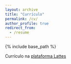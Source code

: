 ```yaml
---
layout: archive
title: "Currículo"
permalink: /cv/
author_profile: true
redirect_from:
  - /resume
---
```


{% include base_path %}

Currículo na [plataforma Lattes](https://lattes.cnpq.br/)
